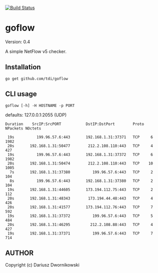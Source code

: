 [![Build Status](https://travis-ci.org/tdi/goflow.svg?branch=master)](https://travis-ci.org/tdi/goflow)

# goflow

Version: 0.4

A simple NetFlow v5 checker.

## Installation

`go get github.com/tdi/goflow`

## CLI usage

`goflow [-h] -H HOSTNAME -p PORT`

defaults: 127.0.0.1:2055 (UDP)

    Duration    SrcIP:SrcPORT           DstIP:DstPort        Proto   NPackets NOctets

     19s          199.96.57.6:443       192.168.1.31:37371   TCP     6      1982
     20s       192.168.1.31:50477        212.2.108.110:443   TCP     4       427
     19s          199.96.57.6:443       192.168.1.31:37372   TCP     6      1982
     20s       192.168.1.31:50474        212.2.108.110:443   TCP    10      1005
      7s       192.168.1.31:37380          199.96.57.6:443   TCP     2       104
      8s          199.96.57.6:443       192.168.1.31:37380   TCP     2       104
     19s       192.168.1.31:44605       173.194.112.75:443   TCP     2       112
     20s       192.168.1.31:48343        173.194.44.48:443   TCP     4       426
     20s       192.168.1.31:41577       173.194.112.76:443   TCP     7       592
     19s       192.168.1.31:37372          199.96.57.6:443   TCP     5       484
     20s       192.168.1.31:46295         212.2.108.88:443   TCP     4       427
     19s       192.168.1.31:37371          199.96.57.6:443   TCP     7       714



## AUTHOR

Copyright (c) Dariusz Dwornikowski




